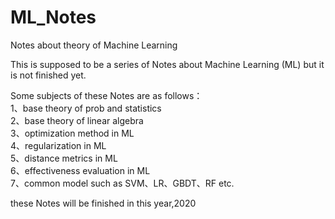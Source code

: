 # ML_Notes
Notes about theory of Machine Learning

This is supposed to be a series of Notes about Machine Learning (ML) but it is not finished yet.  
  
Some subjects of these Notes are as follows：  
1、base theory of prob and statistics  
2、base theory of linear algebra  
3、optimization method in ML  
4、regularization in ML  
5、distance metrics in ML  
6、effectiveness evaluation in ML  
7、common model such as SVM、LR、GBDT、RF etc.  
  
these Notes will be finished in this year,2020
